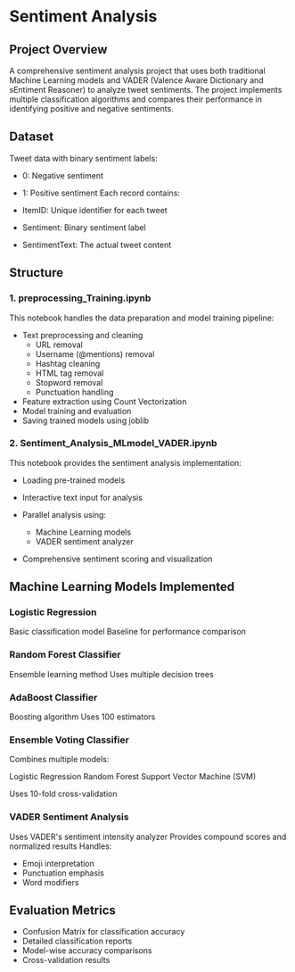 
# Sentiment Analysis
## Project Overview
A comprehensive sentiment analysis project that uses both traditional Machine Learning models and VADER (Valence Aware Dictionary and sEntiment Reasoner) to analyze tweet sentiments. The project implements multiple classification algorithms and compares their performance in identifying positive and negative sentiments.

## Dataset
Tweet data with binary sentiment labels:

- 0: Negative sentiment
- 1: Positive sentiment
Each record contains:

- ItemID: Unique identifier for each tweet
- Sentiment: Binary sentiment label
- SentimentText: The actual tweet content
## Structure
### 1. preprocessing_Training.ipynb
This notebook handles the data preparation and model training pipeline:

- Text preprocessing and cleaning
  - URL removal
  - Username (@mentions) removal
  - Hashtag cleaning
  - HTML tag removal
  - Stopword removal
  - Punctuation handling
- Feature extraction using Count Vectorization
- Model training and evaluation
- Saving trained models using joblib

### 2. Sentiment_Analysis_MLmodel_VADER.ipynb
This notebook provides the sentiment analysis implementation:

- Loading pre-trained models
- Interactive text input for analysis
- Parallel analysis using:

  - Machine Learning models
  - VADER sentiment analyzer


- Comprehensive sentiment scoring and visualization

##  Machine Learning Models Implemented

### Logistic Regression

Basic classification model
Baseline for performance comparison


### Random Forest Classifier

Ensemble learning method
Uses multiple decision trees


### AdaBoost Classifier

Boosting algorithm
Uses 100 estimators


### Ensemble Voting Classifier

Combines multiple models:

Logistic Regression
Random Forest
Support Vector Machine (SVM)


Uses 10-fold cross-validation



### VADER Sentiment Analysis

Uses VADER's sentiment intensity analyzer
Provides compound scores and normalized results
Handles:

- Emoji interpretation
- Punctuation emphasis
- Word modifiers

##  Evaluation Metrics

- Confusion Matrix for classification accuracy
- Detailed classification reports
- Model-wise accuracy comparisons
- Cross-validation results

